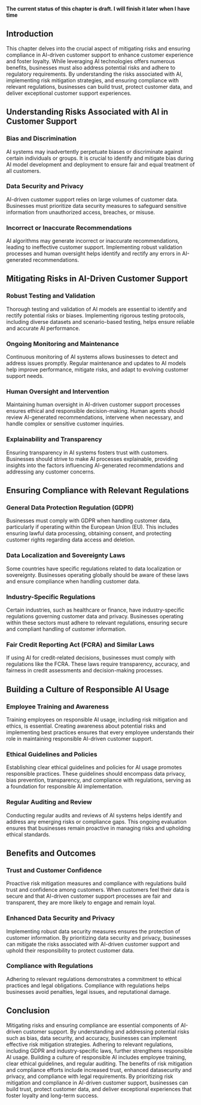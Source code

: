 **The current status of this chapter is draft. I will finish it later when I have time**

Introduction
------------

This chapter delves into the crucial aspect of mitigating risks and ensuring compliance in AI-driven customer support to enhance customer experience and foster loyalty. While leveraging AI technologies offers numerous benefits, businesses must also address potential risks and adhere to regulatory requirements. By understanding the risks associated with AI, implementing risk mitigation strategies, and ensuring compliance with relevant regulations, businesses can build trust, protect customer data, and deliver exceptional customer support experiences.

Understanding Risks Associated with AI in Customer Support
----------------------------------------------------------

### Bias and Discrimination

AI systems may inadvertently perpetuate biases or discriminate against certain individuals or groups. It is crucial to identify and mitigate bias during AI model development and deployment to ensure fair and equal treatment of all customers.

### Data Security and Privacy

AI-driven customer support relies on large volumes of customer data. Businesses must prioritize data security measures to safeguard sensitive information from unauthorized access, breaches, or misuse.

### Incorrect or Inaccurate Recommendations

AI algorithms may generate incorrect or inaccurate recommendations, leading to ineffective customer support. Implementing robust validation processes and human oversight helps identify and rectify any errors in AI-generated recommendations.

Mitigating Risks in AI-Driven Customer Support
----------------------------------------------

### Robust Testing and Validation

Thorough testing and validation of AI models are essential to identify and rectify potential risks or biases. Implementing rigorous testing protocols, including diverse datasets and scenario-based testing, helps ensure reliable and accurate AI performance.

### Ongoing Monitoring and Maintenance

Continuous monitoring of AI systems allows businesses to detect and address issues promptly. Regular maintenance and updates to AI models help improve performance, mitigate risks, and adapt to evolving customer support needs.

### Human Oversight and Intervention

Maintaining human oversight in AI-driven customer support processes ensures ethical and responsible decision-making. Human agents should review AI-generated recommendations, intervene when necessary, and handle complex or sensitive customer inquiries.

### Explainability and Transparency

Ensuring transparency in AI systems fosters trust with customers. Businesses should strive to make AI processes explainable, providing insights into the factors influencing AI-generated recommendations and addressing any customer concerns.

Ensuring Compliance with Relevant Regulations
---------------------------------------------

### General Data Protection Regulation (GDPR)

Businesses must comply with GDPR when handling customer data, particularly if operating within the European Union (EU). This includes ensuring lawful data processing, obtaining consent, and protecting customer rights regarding data access and deletion.

### Data Localization and Sovereignty Laws

Some countries have specific regulations related to data localization or sovereignty. Businesses operating globally should be aware of these laws and ensure compliance when handling customer data.

### Industry-Specific Regulations

Certain industries, such as healthcare or finance, have industry-specific regulations governing customer data and privacy. Businesses operating within these sectors must adhere to relevant regulations, ensuring secure and compliant handling of customer information.

### Fair Credit Reporting Act (FCRA) and Similar Laws

If using AI for credit-related decisions, businesses must comply with regulations like the FCRA. These laws require transparency, accuracy, and fairness in credit assessments and decision-making processes.

Building a Culture of Responsible AI Usage
------------------------------------------

### Employee Training and Awareness

Training employees on responsible AI usage, including risk mitigation and ethics, is essential. Creating awareness about potential risks and implementing best practices ensures that every employee understands their role in maintaining responsible AI-driven customer support.

### Ethical Guidelines and Policies

Establishing clear ethical guidelines and policies for AI usage promotes responsible practices. These guidelines should encompass data privacy, bias prevention, transparency, and compliance with regulations, serving as a foundation for responsible AI implementation.

### Regular Auditing and Review

Conducting regular audits and reviews of AI systems helps identify and address any emerging risks or compliance gaps. This ongoing evaluation ensures that businesses remain proactive in managing risks and upholding ethical standards.

Benefits and Outcomes
---------------------

### Trust and Customer Confidence

Proactive risk mitigation measures and compliance with regulations build trust and confidence among customers. When customers feel their data is secure and that AI-driven customer support processes are fair and transparent, they are more likely to engage and remain loyal.

### Enhanced Data Security and Privacy

Implementing robust data security measures ensures the protection of customer information. By prioritizing data security and privacy, businesses can mitigate the risks associated with AI-driven customer support and uphold their responsibility to protect customer data.

### Compliance with Regulations

Adhering to relevant regulations demonstrates a commitment to ethical practices and legal obligations. Compliance with regulations helps businesses avoid penalties, legal issues, and reputational damage.

Conclusion
----------

Mitigating risks and ensuring compliance are essential components of AI-driven customer support. By understanding and addressing potential risks such as bias, data security, and accuracy, businesses can implement effective risk mitigation strategies. Adhering to relevant regulations, including GDPR and industry-specific laws, further strengthens responsible AI usage. Building a culture of responsible AI includes employee training, clear ethical guidelines, and regular auditing. The benefits of risk mitigation and compliance efforts include increased trust, enhanced datasecurity and privacy, and compliance with legal requirements. By prioritizing risk mitigation and compliance in AI-driven customer support, businesses can build trust, protect customer data, and deliver exceptional experiences that foster loyalty and long-term success.
